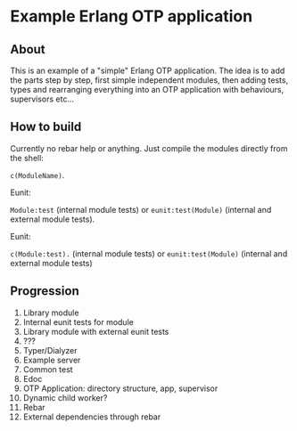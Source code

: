# Example Erlang OTP application

## About

This is an example of a "simple" Erlang OTP application. The idea is to add the parts step by step, first simple independent modules, then adding tests, types and rearranging everything into an OTP application with behaviours, supervisors etc...

## How to build

Currently no rebar help or anything. Just compile the modules directly from the shell:

`c(ModuleName)`.

Eunit:

`Module:test` (internal module tests) or `eunit:test(Module)` (internal and external module tests).

Eunit:

`c(Module:test).` (internal module tests) or `eunit:test(Module)` (internal and external module tests)

## Progression

1. Library module
2. Internal eunit tests for module
3. Library module with external eunit tests
4. ???
5. Typer/Dialyzer
6. Example server
7. Common test
8. Edoc
9. OTP Application: directory structure, app, supervisor
10. Dynamic child worker?
11. Rebar
12. External dependencies through rebar
